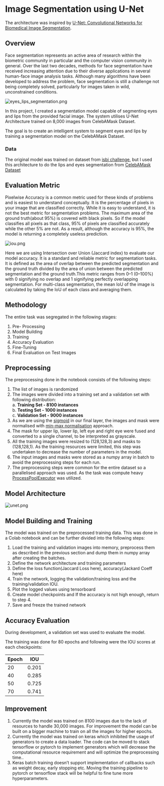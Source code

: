 # Image Segmentation using U-Net
The architecture was inspired by [U-Net: Convolutional Networks for Biomedical Image Segmentation](https://arxiv.org/pdf/1505.04597.pdf).

## Overview

Face segmentation represents an active area of research within the biometric community in particular and the computer vision community in general. Over the last two decades, methods for face segmentation have received increasing attention due to their diverse applications in several human-face image analysis tasks. Although many algorithms have been developed to address the problem, face segmentation is still a challenge not being completely solved, particularly for
images taken in wild, unconstrained conditions.

![eyes_lips_segmentation.png](https://preview.redd.it/1f58zpq0afs41.png?width=694&format=png&auto=webp&s=e36b0ba7557de7700740056fa4c6a540db222c6a)

In this project, I created a segmentation model capable of segmenting eyes and lips from the provided facial image. The system utilises U-Net Architecture trained on 8,000 images from CelebAMask Dataset.

The goal is to create an intelligent system to segment eyes and lips by training a segmentation model on the CelebAMask Dataset.

### Data

The original model was trained on dataset from [isbi challenge](http://brainiac2.mit.edu/isbi_challenge/), but I used this architecture to do the lips and eyes segmentation from [CelebAMask Dataset](https://mmlab.ie.cuhk.edu.hk/projects/CelebA.html)

## Evaluation Metric

Pixelwise Accuracy is a common metric used for these kinds of problems and is easiest to understand conceptually. It is the percentage of pixels in your image that are classified correctly. While it is easy to understand, it is not the best metric for segmentation problems. The maximum area of the ground truth(about 95%) is covered with black pixels. So if the model classifies all pixels as that class, 95% of pixels are classified accurately while the other 5% are not. As a result,
although the accuracy is 95%, the model is returning a completely useless prediction.

![iou.png](https://pyimagesearch.com/wp-content/uploads/2016/09/iou_equation.png)

Here we are using Intersection over Union (Jaccard index) to evaluate our model accuracy. It is a standard and reliable metric for segmentation tasks. It is defined as the area of overlap between the predicted segmentation and the ground truth divided by the area of union between the predicted segmentation and the ground truth.This metric ranges from 0–1 (0–100%) with 0 signifying no overlap and 1 signifying perfectly overlapping segmentation. For multi-class segmentation, the mean IoU of the image is calculated by taking the IoU of each class and averaging them.

## Methodology

The entire task was segregated in the following stages:
1. Pre- Processing
2. Model Building
3. Training
4. Accuracy Evaluation
5. Fine-Tuning
6. Final Evaluation on Test Images

## Preprocessing

The preprocessing done in the notebook consists of the following steps:
1. The list of images is randomized
2. The images were divided into a training set and a validation set with following distribution:  
    a. **Training Set - 8100 instances**  
    b. **Testing Set - 1000 instances**  
    c. **Validation Set - 9000 instances**  
3. As we are using the [sigmoid](https://keras.io/api/layers/activations/#sigmoid-function) in our final layer, the images and mask were normalised with [min-max normalisation](https://scikit-learn.org/stable/modules/generated/sklearn.preprocessing.MinMaxScaler.html) approach.
4. The mask for upper lip, lower lip, left eye and right eye were fused and converted to a single channel, to be interpreted as grayscale.
5. All the training images were resized to (128,128,3) and masks to (128,128,1). As the training resources were limited, this step was undertaken to decrease the number of parameters in the model.
6. The input images and masks were stored as a numpy array in batch to avoid the preprocessing steps for each run.
7. The preprocessing steps were common for the entire dataset so a parallelised approach was used. As the task was compute heavy [ProcessPoolExecutor](https://docs.python.org/3/library/concurrent.futures.html) was utilized.

## Model Architecture

![unet.png](https://miro.medium.com/max/1838/1*f7YOaE4TWubwaFF7Z1fzNw.png)

## Model Building and Training

The model was trained on the preprocessed training data. This was done in a Colab notebook and can be further divided into the following steps:

1. Load the training and validation images into memory, preprocess them as described in the previous section and dump them in numpy array after creating the batches.
2. Define the network architecture and training parameters
3. Define the loss function(Jaccard Loss here), accuracy(Jackard Coeff here)
4. Train the network, logging the validation/training loss and the training/validation IOU.
5. Plot the logged values using tensorboard
6. Create model checkpoints and If the accuracy is not high enough, return to step 4.
7. Save and freeze the trained network

## Accuracy Evaluation

During development, a validation set was used to evaluate the model.

The training was done for 80 epochs and following were the IOU scores at each checkpoints:

| Epoch  | IOU |
| ------------- | ------------- |
| 20  | 0.201  |
| 40  | 0.285 |
| 50  | 0.725 |
| 70  | 0.741 |

## Improvement

1. Currently the model was trained on 8100 images due to the lack of resources to handle 30,000 images. For improvement the model can be built on a bigger machine to train on all the images for higher epochs.
2. Currently the model was trained on keras which inhibited the usage of generators to create a data loader. The code can be moved to stack tensorflow or pytorch to implement generators which will decrease the computational resource requirement and will optimize
the preprocessing time..
3. Keras batch training doesn’t support implementation of callbacks such as weight decay, early stopping etc. Moving the training pipeline to pytorch or tensorflow stack will be helpful to fine tune more hyperparameters.
